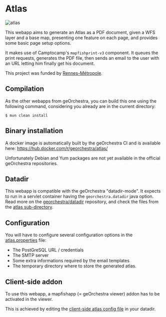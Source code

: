 # Atlas

![atlas](https://github.com/georchestra/georchestra/workflows/atlas/badge.svg)

This webapp aims to generate an Atlas as a PDF document, given a WFS layer and
a base map, presenting one feature on each page, and provides some basic page
setup options.

It makes use of Camptocamp's `mapfishprint-v3` component. It queues the print
requests, generates the PDF file, then sends an email to the user with an URL
letting him finally get his document.


This project was funded by [Rennes-Métropole](https://github.com/sigrennesmetropole/).

## Compilation

As the other webapps from geOrchestra, you can build this one using the
following command, considering you already are in the current directory:

```
$ mvn clean install
```

## Binary installation

A docker image is automatically built by the geOrchestra CI and is available here:
https://hub.docker.com/r/georchestra/atlas/

Unfortunately Debian and Yum packages are not yet available in the official
geOrchestra repositories.

## Datadir

This webapp is compatible with the geOrchestra "datadir-mode".
It expects to run in a servlet container having the `georchestra.datadir` java option. Read more on the [georchestra/datadir](https://github.com/georchestra/datadir/tree/master) repository, and check the files from the [atlas sub-directory](https://github.com/georchestra/datadir/tree/master/atlas).

## Configuration

You will have to configure several configuration options in the [atlas.properties](https://github.com/georchestra/datadir/blob/master/atlas/atlas.properties) file:
 * The PostGreSQL URL / credentials
 * The SMTP server
 * Some extra informations required by the email templates
 * The temporary directory where to store the generated atlas.

## Client-side addon

To use this webapp, a mapfishapp (= geOrchestra viewer) addon has to be activated in the viewer.

This is achieved by editing the [client-side atlas config file](https://github.com/georchestra/datadir/tree/atlas/mapfishapp/addons/atlas) in your datadir.
